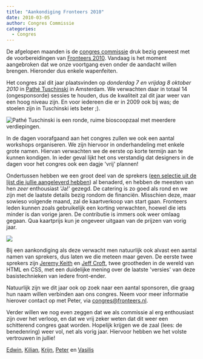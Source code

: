 ```yaml
---
title: "Aankondiging Fronteers 2010"
date: 2010-03-05
author: Congres Commissie
categories: 
  - Congres
---
```

De afgelopen maanden is de [congres commissie](/vereniging/commissies/congres) druk bezig geweest met de voorbereidingen van [Fronteers 2010](/congres/2010). Vandaag is het moment aangebroken dat we onze voortgang even onder de aandacht willen brengen. Hieronder dus enkele wapenfeiten.

Het congres zal dit jaar plaatsvinden op *donderdag 7 en vrijdag 8 oktober 2010* in [Pathé Tuschinski](http://nl.wikipedia.org/wiki/Tuschinski_Theater) in Amsterdam. We verwachten daar in totaal 14 (ongesponsorde) sessies te houden, dus de kwaliteit zal dit jaar weer van een hoog niveau zijn. En voor iedereen die er in 2009 ook bij was; de stoelen zijn in Tuschinski iets beter ;).

![[Pathé Tuschinski is een ronde, ruime bioscoopzaal met meerdere verdiepingen.](http://www.flickr.com/search/?q=tuschinski)](https://fronteers.nl/_img/congres/2010/venue/tuschinski.jpg)

In de dagen voorafgaand aan het congres zullen we ook een aantal workshops organiseren. We zijn hiervoor in onderhandeling met enkele grote namen. Hiervan verwachten we de eerste op korte termijn aan te kunnen kondigen. In ieder geval lijkt het ons verstandig dat designers in de dagen voor het congres ook een dagje 'vrij' plannen!

Ondertussen hebben we een groot deel van de sprekers ([een selectie uit de lijst die jullie aangeleverd hebben](/blog/2009/11/suggereer-sprekers-fronteers10)) al benaderd, en hebben de meesten van hen _zeer_ enthousiast 'Ja!' gezegd. De catering is zo goed als rond en we zijn met de laatste details bezig rondom de financiën. Misschien deze, maar sowieso volgende maand, zal de kaartverkoop van start gaan. Fronteers leden kunnen zoals gebruikelijk een korting verwachten, hoewel die iets minder is dan vorige jaren. De contributie is immers ook weer omlaag gegaan. Qua kaartprijs kun je ongeveer uitgaan van de prijzen van vorig jaar.

![](https://fronteers.nl/_img/congres/2010/fluff/keycords.jpg)

Bij een aankondiging als deze verwacht men natuurlijk ook alvast een aantal namen van sprekers, dus laten we die meteen maar geven. De eerste twee sprekers zijn [Jeremy Keith](http://adactio.com/) en [Jeff Croft](http://jeffcroft.com/), twee grootheden in de wereld van HTML en CSS, met een duidelijke mening over de laatste 'versies' van deze basistechnieken van iedere front-ender.

Natuurlijk zijn we dit jaar ook op zoek naar een aantal sponsoren, die graag hun naam willen verbinden aan ons congres. Neem voor meer informatie hierover contact op met Peter, via <congres@fronteers.nl>.

Verder willen we nog even zeggen dat we als commissie al erg enthousiast zijn over het verloop, en dat we vrij zeker weten dat dit weer een schitterend congres gaat worden. Hopelijk krijgen we de zaal (lees: de benedenring) weer vol, net als vorig jaar. Hiervoor hebben we het volste vertrouwen in jullie!

[Edwin](https://twitter.com/edwinm), [Kilian](https://twitter.com/kilianvalkhof), [Krijn](https://twitter.com/krijnhoetmer), [Peter](https://twitter.com/pesla) en [Vasilis](https://twitter.com/vasilis)
